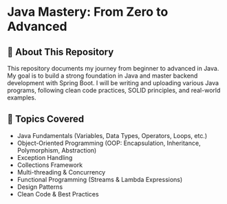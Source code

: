 # Java Mastery: From Zero to Advanced

## 🚀 About This Repository
This repository documents my journey from beginner to advanced in Java. My goal is to build a strong foundation in Java and master backend development with Spring Boot. I will be writing and uploading various Java programs, following clean code practices, SOLID principles, and real-world examples.

## 📌 Topics Covered
- Java Fundamentals (Variables, Data Types, Operators, Loops, etc.)
- Object-Oriented Programming (OOP: Encapsulation, Inheritance, Polymorphism, Abstraction)
- Exception Handling
- Collections Framework
- Multi-threading & Concurrency
- Functional Programming (Streams & Lambda Expressions)
- Design Patterns
- Clean Code & Best Practices

